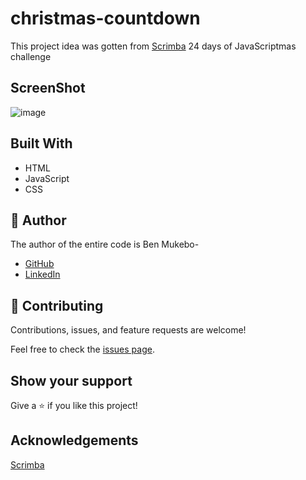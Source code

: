 # christmas-countdown

This project idea was gotten from [Scrimba](https://scrimba.com/allcourses) 24 days of JavaScriptmas challenge

## ScreenShot

![image](https://user-images.githubusercontent.com/74814780/146925417-a17ceddd-4881-48a3-ada4-3e39f03378a2.png)



## Built With

- HTML
- JavaScript
- CSS

## 👤 Author

The author of the entire code is Ben Mukebo-

- [GitHub](https://github.com/Ugboaja-Uchechi/)
- [LinkedIn](https://www.linkedin.com/in/stephanie-ugboaja-930a2a216/)


## 🤝 Contributing

Contributions, issues, and feature requests are welcome!

Feel free to check the [issues page](https://github.com/BenMukebo/Leaderboard/issues).

## Show your support

Give a ⭐️ if you like this project!

## Acknowledgements

[Scrimba](https://scrimba.com/allcourses)
